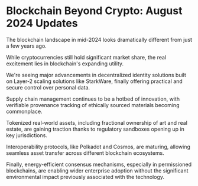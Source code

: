 # Blockchain Beyond Crypto: August 2024 Updates

The blockchain landscape in mid-2024 looks dramatically different from just a few years ago.

While cryptocurrencies still hold significant market share, the real excitement lies in blockchain's expanding utility.

We're seeing major advancements in decentralized identity solutions built on Layer-2 scaling solutions like StarkWare, finally offering practical and secure control over personal data.

Supply chain management continues to be a hotbed of innovation, with verifiable provenance tracking of ethically sourced materials becoming commonplace.

Tokenized real-world assets, including fractional ownership of art and real estate, are gaining traction thanks to regulatory sandboxes opening up in key jurisdictions.

Interoperability protocols, like Polkadot and Cosmos, are maturing, allowing seamless asset transfer across different blockchain ecosystems.

Finally, energy-efficient consensus mechanisms, especially in permissioned blockchains, are enabling wider enterprise adoption without the significant environmental impact previously associated with the technology.
